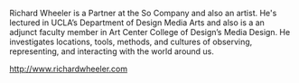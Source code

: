 Richard Wheeler is a Partner at the So Company and also an artist. He's lectured in UCLA’s Department of Design Media Arts and also is a an adjunct faculty member in Art Center College of Design’s Media Design. He investigates locations, tools, methods, and cultures of observing, representing, and interacting with the world around us.

http://www.richardwheeler.com
